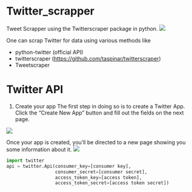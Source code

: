 # Twitter_scrapper
Tweet Scrapper using the Twitterscraper package in python.
![](https://www.growthplug.com/wp-content/uploads/2018/07/twitter_logo_0.png)

One can scrap Twitter for data using various methods like 
- python-twitter (official API)
- twitterscraper (https://github.com/taspinar/twitterscraper)
- Tweetscraper

# Twitter API
1. Create your app
The first step in doing so is to create a Twitter App. Click the “Create New App” button and fill out the fields on the next page.

![](https://python-twitter.readthedocs.io/en/latest/_images/python-twitter-app-creation-part1.png)

Once your app is created, you’ll be directed to a new page showing you some information about it.
![](https://python-twitter.readthedocs.io/en/latest/_images/python-twitter-app-creation-part2.png)
```python
import twitter
api = twitter.Api(consumer_key=[consumer key],
                  consumer_secret=[consumer secret],
                  access_token_key=[access token],
                  access_token_secret=[access token secret])
```                  


